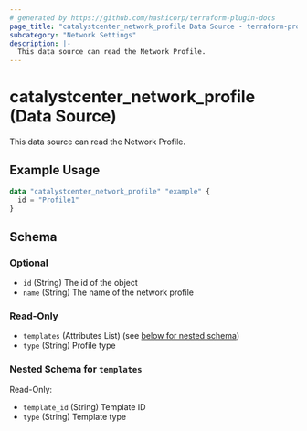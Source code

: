 ```yaml
---
# generated by https://github.com/hashicorp/terraform-plugin-docs
page_title: "catalystcenter_network_profile Data Source - terraform-provider-catalystcenter"
subcategory: "Network Settings"
description: |-
  This data source can read the Network Profile.
---
```


# catalystcenter_network_profile (Data Source)

This data source can read the Network Profile.

## Example Usage

```terraform
data "catalystcenter_network_profile" "example" {
  id = "Profile1"
}
```

<!-- schema generated by tfplugindocs -->
## Schema

### Optional

- `id` (String) The id of the object
- `name` (String) The name of the network profile

### Read-Only

- `templates` (Attributes List) (see [below for nested schema](#nestedatt--templates))
- `type` (String) Profile type

<a id="nestedatt--templates"></a>
### Nested Schema for `templates`

Read-Only:

- `template_id` (String) Template ID
- `type` (String) Template type
